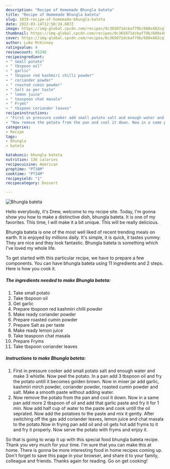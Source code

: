 ```yaml
---
description: "Recipe of Homemade Bhungla bateta"
title: "Recipe of Homemade Bhungla bateta"
slug: 1039-recipe-of-homemade-bhungla-bateta
date: 2022-03-14T12:50:24.807Z
image: https://img-global.cpcdn.com/recipes/0c365071dcbaf79b/680x482cq70/bhungla-bateta-recipe-main-photo.jpg
thumbnail: https://img-global.cpcdn.com/recipes/0c365071dcbaf79b/680x482cq70/bhungla-bateta-recipe-main-photo.jpg
cover: https://img-global.cpcdn.com/recipes/0c365071dcbaf79b/680x482cq70/bhungla-bateta-recipe-main-photo.jpg
author: Luke McKinney
ratingvalue: 4
reviewcount: 45246
recipeingredient:
- " small potato"
- " tbspoon oil"
- " garlic"
- " tbspoon red kashmiri chilli powder"
- " coriander powder"
- " roasted cumin powder"
- " Salt as per taste"
- " lemon juice"
- " teaspoon chat masala"
- " Fryms"
- " tbspoon coriander leaves"
recipeinstructions:
- "First in pressure cooker add small potato salt and enough water and make 3 whistle. Now peel the potato. In a pan add 3 tbspoon oil and fry the potato untill it becomes golden brown. Now in mixer jar add garlic, kashmiri mirch powder, coriander powder, roasted cumin powder and salt. Make a smooth paste without adding water."
- "Now remove the potato from the pan and cool it down. Now in a same pan add more 2 tbspoon of oil and add that garlic paste and fry it for 1 min. Now add half cup of water to the paste and cook untill the oil seprated. Now add the potatoes to the paste and mix it gently. After switching off the gas add coriander leaves, lemon juice and chat masala to the potato.Now in frying pan add oil and oil gets hot add fryms to it and fry it properly. Now serve the potato with fryms and enjoy it."
categories:
- Recipe
tags:
- bhungla
- bateta

katakunci: bhungla bateta 
nutrition: 136 calories
recipecuisine: American
preptime: "PT38M"
cooktime: "PT34M"
recipeyield: "1"
recipecategory: Dessert

---
```



![Bhungla bateta](https://img-global.cpcdn.com/recipes/0c365071dcbaf79b/680x482cq70/bhungla-bateta-recipe-main-photo.jpg)

Hello everybody, it's Drew, welcome to my recipe site. Today, I'm gonna show you how to make a distinctive dish, bhungla bateta. It is one of my favorites. This time, I will make it a bit unique. This will be really delicious.

Bhungla bateta is one of the most well liked of recent trending meals on earth. It is enjoyed by millions daily. It's simple, it is quick, it tastes yummy. They are nice and they look fantastic. Bhungla bateta is something which I've loved my whole life.




To get started with this particular recipe, we have to prepare a few components. You can have bhungla bateta using 11 ingredients and 2 steps. Here is how you cook it.

<!--inarticleads1-->

##### The ingredients needed to make Bhungla bateta:

1. Take  small potato
1. Take  tbspoon oil
1. Get  garlic
1. Prepare  tbspoon red kashmiri chilli powder
1. Make ready  coriander powder
1. Prepare  roasted cumin powder
1. Prepare  Salt as per taste
1. Make ready  lemon juice
1. Take  teaspoon chat masala
1. Prepare  Fryms
1. Take  tbspoon coriander leaves




<!--inarticleads2-->

##### Instructions to make Bhungla bateta:

1. First in pressure cooker add small potato salt and enough water and make 3 whistle. Now peel the potato. In a pan add 3 tbspoon oil and fry the potato untill it becomes golden brown. Now in mixer jar add garlic, kashmiri mirch powder, coriander powder, roasted cumin powder and salt. Make a smooth paste without adding water.
1. Now remove the potato from the pan and cool it down. Now in a same pan add more 2 tbspoon of oil and add that garlic paste and fry it for 1 min. Now add half cup of water to the paste and cook untill the oil seprated. Now add the potatoes to the paste and mix it gently. After switching off the gas add coriander leaves, lemon juice and chat masala to the potato.Now in frying pan add oil and oil gets hot add fryms to it and fry it properly. Now serve the potato with fryms and enjoy it.




So that is going to wrap it up with this special food bhungla bateta recipe. Thank you very much for your time. I'm sure that you can make this at home. There is gonna be more interesting food in home recipes coming up. Don't forget to save this page in your browser, and share it to your family, colleague and friends. Thanks again for reading. Go on get cooking!
